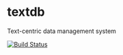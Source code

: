 # textdb
Text-centric data management system

[![Build Status](https://travis-ci.org/chenlica/textdb.svg?branch=master)](https://travis-ci.org/chenlica/textdb)
